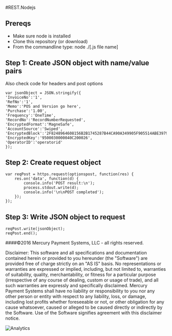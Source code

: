 #REST.Nodejs

## Prereqs

* Make sure node is installed
* Clone this repository (or download)
* From the commandline type:  node ./[.js file name]

## Step 1: Create JSON object with name/value pairs

Also check code for headers and post options

```
var jsonObject = JSON.stringify({
'InvoiceNo':'1',
'RefNo':'1',
'Memo':'POS and Version go here',
'Purchase':'1.00',
'Frequency':'OneTime',
'RecordNo':'RecordNumberRequested',
'EncryptedFormat':'MagneSafe',
'AccountSource':'Swiped',
'EncryptedBlock':'2F8248964608156B2B1745287B44CA90A349905F905514ABE3979D7957F13804705684B1C9D5641C',
'EncryptedKey':'9500030000040C200026',
'OperatorID':'operatorid'
});
```

## Step 2: Create request object

```
var reqPost = https.request(optionspost, function(res) {
    res.on('data', function(d) {
        console.info('POST result:\n');
        process.stdout.write(d);
        console.info('\n\nPOST completed');
    });
});
```

## Step 3: Write JSON object to request

```
reqPost.write(jsonObject);
reqPost.end();
```

####©2016 Mercury Payment Systems, LLC - all rights reserved.

Disclaimer: This software and all specifications and documentation contained herein or provided to you hereunder (the "Software") are provided free of charge strictly on an "AS IS" basis. No representations or warranties are expressed or implied, including, but not limited to, warranties of suitability, quality, merchantability, or fitness for a particular purpose (irrespective of any course of dealing, custom or usage of trade), and all such warranties are expressly and specifically disclaimed. Mercury Payment Systems shall have no liability or responsibility to you nor any other person or entity with respect to any liability, loss, or damage, including lost profits whether foreseeable or not, or other obligation for any cause whatsoever, caused or alleged to be caused directly or indirectly by the Software. Use of the Software signifies agreement with this disclaimer notice.

![Analytics](https://ga-beacon.appspot.com/UA-60858025-32/REST.Nodejs/readme?pixel)
